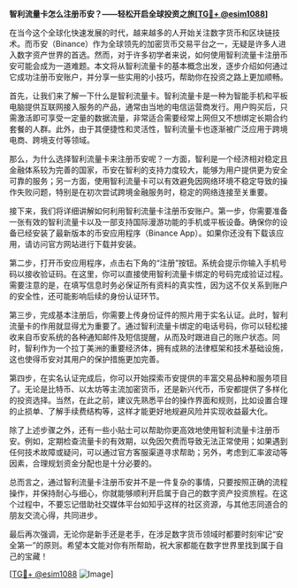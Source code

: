 **智利流量卡怎么注册币安？——轻松开启全球投资之旅[[TG💪+ @esim1088](https://t.me/s/esim1088)]**

在当今这个全球化快速发展的时代，越来越多的人开始关注数字货币和区块链技术。而币安（Binance）作为全球领先的加密货币交易平台之一，无疑是许多人进入数字资产世界的首选。然而，对于许多初学者来说，如何使用智利流量卡注册币安可能会成为一道难题。本文将从智利流量卡的基本概念出发，逐步介绍如何通过它成功注册币安账户，并分享一些实用的小技巧，帮助你在投资之路上更加顺畅。

首先，让我们来了解一下什么是智利流量卡。智利流量卡是一种为智能手机和平板电脑提供互联网接入服务的产品，通常由当地的电信运营商发行。用户购买后，只需激活即可享受一定量的数据流量，非常适合需要经常上网但又不想绑定长期合约套餐的人群。此外，由于其便捷性和灵活性，智利流量卡也逐渐被广泛应用于跨境电商、跨境支付等领域。

那么，为什么选择智利流量卡来注册币安呢？一方面，智利是一个经济相对稳定且金融体系较为完善的国家，币安在智利的支持力度较大，能够为用户提供更为安全可靠的服务；另一方面，使用智利流量卡可以有效避免因网络环境不稳定导致的操作失败问题，特别是在初次尝试跨境金融服务时，稳定的网络连接至关重要。

接下来，我们将详细讲解如何利用智利流量卡注册币安账户。第一步，你需要准备一张有效的智利流量卡以及一部支持国际漫游功能的手机或平板设备。确保你的设备已经安装了最新版本的币安应用程序（Binance App）。如果你还没有下载该应用，请访问官方网站进行下载并安装。

第二步，打开币安应用程序，点击右下角的“注册”按钮。系统会提示你输入手机号码以接收验证码。在这里，你可以直接使用智利流量卡绑定的号码完成验证过程。需要注意的是，在填写信息时务必保证所有资料的真实性，因为这不仅关系到账户的安全性，还可能影响后续的身份认证环节。

第三步，完成基本注册后，你需要上传身份证件的照片用于实名认证。此时，智利流量卡的作用就显得尤为重要了。通过智利流量卡绑定的电话号码，你可以轻松接收来自币安系统的各种通知邮件及短信提醒，从而及时跟进自己的账户状态。同时，智利作为一个拉丁美洲的重要经济体，拥有成熟的法律框架和技术基础设施，这也使得币安对其用户的保护措施更加完善。

第四步，在实名认证完成后，你可以开始探索币安提供的丰富交易品种和服务项目了。无论是比特币、以太坊等主流加密货币，还是新兴代币，币安都提供了多样化的投资选择。当然，在此之前，建议先熟悉平台的操作界面和规则，比如设置合理的止损单、了解手续费结构等，这样才能更好地规避风险并实现收益最大化。

除了上述步骤之外，还有一些小贴士可以帮助你更高效地使用智利流量卡注册币安。例如，定期检查流量卡的有效期，以免因欠费而导致无法正常使用；如果遇到任何技术故障或疑问，可以通过官方客服渠道寻求帮助；另外，考虑到汇率波动等因素，合理规划资金分配也是十分必要的。

总而言之，通过智利流量卡注册币安并不是一件复杂的事情，只要按照正确的流程操作，并保持耐心与细心，你就能够顺利开启属于自己的数字资产投资旅程。在这个过程中，不要忘记借助社交媒体平台如知乎这样的社区资源，与其他志同道合的朋友交流心得，共同进步。

最后再次强调，无论你是新手还是老手，在涉足数字货币领域时都要时刻牢记“安全第一”的原则。希望本文能对你有所帮助，祝大家都能在数字世界里找到属于自己的宝藏！

[[TG💪+ @esim1088](https://t.me/s/esim1088) ![Image](https://i.postimg.cc/4NQfJmqS/Snipaste-2025-05-13-00-14-12.png)]